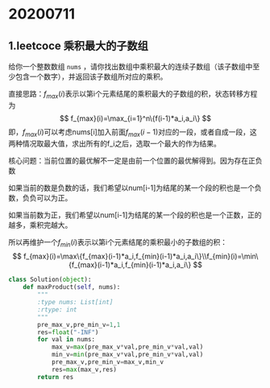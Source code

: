 # 20200711

## 1.leetcoce 乘积最大的子数组

给你一个整数数组 `nums` ，请你找出数组中乘积最大的连续子数组（该子数组中至少包含一个数字），并返回该子数组所对应的乘积。

直接思路：$f_{max}(i)$表示以第i个元素结尾的乘积最大的子数组的积，状态转移方程为
$$
f_{max}(i)=\max_{i=1}^n\{f(i-1)*a_i,a_i\}
$$
即，$f_{max}(i)$可以考虑nums[i]加入前面$f_{max}(i-1)$对应的一段，或者自成一段，这两种情况取最大值，求出所有的f_i之后，选取一个最大的作为结果。

核心问题：当前位置的最优解不一定是由前一个位置的最优解得到。因为存在正负数

如果当前的数是负数的话，我们希望以num[i-1]为结尾的某一个段的积也是一个负数，负负可以为正。

如果当前数为正，我们希望以num[i-1]为结尾的某一个段的积也是一个正数，正的越多，乘积完越大。

所以再维护一个$f_{min}(i)$表示以第i个元素结尾的乘积最小的子数组的积：
$$
f_{max}(i)=\max\{f_{max}(i-1)*a_i,f_{min}(i-1)*a_i,a_i\}\\f_{min}(i)=\min\{f_{max}(i-1)*a_i,f_{min}(i-1)*a_i,a_i\}
$$

```python
class Solution(object):
    def maxProduct(self, nums):
        """
        :type nums: List[int]
        :rtype: int
        """
        pre_max_v,pre_min_v=1,1
        res=float("-INF")
        for val in nums:
            max_v=max(pre_max_v*val,pre_min_v*val,val)   
            min_v=min(pre_max_v*val,pre_min_v*val,val)
            pre_max_v,pre_min_v=max_v,min_v
            res=max(max_v,res)
        return res
```

